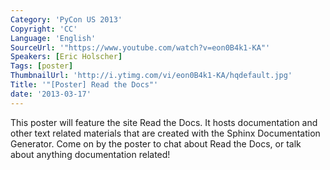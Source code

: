 ```yaml
---
Category: 'PyCon US 2013'
Copyright: 'CC'
Language: 'English'
SourceUrl: '"https://www.youtube.com/watch?v=eon0B4k1-KA"'
Speakers: [Eric Holscher]
Tags: [poster]
ThumbnailUrl: 'http://i.ytimg.com/vi/eon0B4k1-KA/hqdefault.jpg'
Title: '"[Poster] Read the Docs"'
date: '2013-03-17'
---
```

This poster will feature the site Read the Docs. It hosts documentation and other text related materials that are created with the Sphinx Documentation Generator. Come on by the poster to chat about Read the Docs, or talk about anything documentation related!